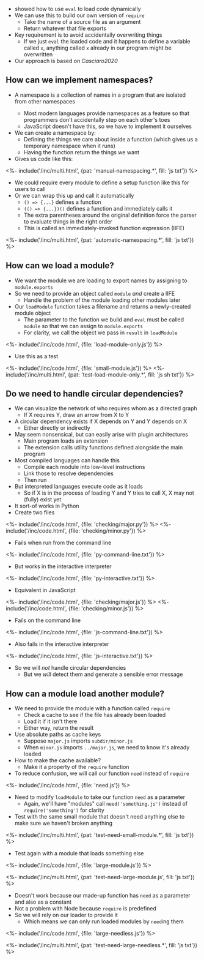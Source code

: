 ---
---

-   <xref key="file-interpolator"></xref> showed how to use `eval` to load code dynamically
-   We can use this to build our own version of `require`
    -   Take the name of a source file as an argument
    -   Return whatever that file exports
-   Key requirement is to avoid accidentally overwriting things
    -   If we just `eval` the loaded code and it happens to define a variable called `x`,
        anything called `x` already in our program might be overwritten
-   Our approach is based on <cite>Casciaro2020</cite>

## How can we implement namespaces?

-   A <g key="namespace">namespace</a> is a collection of names in a program that are isolated from other namespaces
    -   Most modern languages provide namespaces as a feature so that programmers don't accidentally step on each other's toes
    -   JavaScript doesn't have this, so we have to implement it ourselves
-   We can create a namespace by:
    -   Defining the things we care about inside a function (which gives us a temporary namespace when it runs)
    -   Having the function return the things we want
-   Gives us code like this:

<%- include('/inc/multi.html', {pat: 'manual-namespacing.*', fill: 'js txt'}) %>

-   We could require every module to define a setup function like this for users to call
-   Or we can wrap this up and call it automatically
    -   `() => {...}` defines a function
    -   `(() => {...})()` defines a function and immediately calls it
    -   The extra parentheses around the original definition force the parser to evaluate things in the right order
    -   This is called an <g key="iife">immediately-invoked function expression</g> (IIFE)

<%- include('/inc/multi.html', {pat: 'automatic-namespacing.*', fill: 'js txt'}) %>

## How can we load a module?

-   We want the module we are loading to export names by assigning to `module.exports`
-   So we need to provide an object called `module` *and* create a IIFE
    -   Handle the problem of the module loading other modules later
-   Our `loadModule` function takes a filename and returns a newly-created module object
    -   The parameter to the function we build and `eval` must be called `module` so that we can assign to `module.exports`
    -   For clarity, we call the object we pass in `result` in `loadModule`

<%- include('/inc/code.html', {file: 'load-module-only.js'}) %>

-   Use this as a test

<%- include('/inc/code.html', {file: 'small-module.js'}) %>
<%- include('/inc/multi.html', {pat: 'test-load-module-only.*', fill: 'js sh txt'}) %>

## Do we need to handle circular dependencies?

-   We can visualize the network of who requires whom as a <g key="directed_graph">directed graph</g>
    -   If X requires Y, draw an arrow from X to Y
-   A <g key="circular_dependency">circular dependency</g> exists if X depends on Y and Y depends on X
    -   Either directly or indirectly
-   May seem nonsensical, but can easily arise with <g key="plugin_architecture">plugin architectures</g>
    -   Main program loads an extension
    -   The extension calls utility functions defined alongside the main program
-   Most <g key="compiled_language">compiled languages</g> can handle this
    -   Compile each module into low-level instructions
    -   <g key="link">Link</g> those to resolve dependencies
    -   Then run
-   But <g key="interpreted_language">interpreted languages</g> execute code as it loads
    -   So if X is in the process of loading Y and Y tries to call X,
        X may not (fully) exist yet
-   It sort-of works in Python
-   Create two files

<%- include('/inc/code.html', {file: 'checking/major.py'}) %>
<%- include('/inc/code.html', {file: 'checking/minor.py'}) %>

-   Fails when run from the command line

<%- include('/inc/code.html', {file: 'py-command-line.txt'}) %>

-   But works in the interactive interpreter

<%- include('/inc/code.html', {file: 'py-interactive.txt'}) %>

-   Equivalent in JavaScript

<%- include('/inc/code.html', {file: 'checking/major.js'}) %>
<%- include('/inc/code.html', {file: 'checking/minor.js'}) %>

-   Fails on the command line

<%- include('/inc/code.html', {file: 'js-command-line.txt'}) %>

-   Also fails in the interactive interpreter

<%- include('/inc/code.html', {file: 'js-interactive.txt'}) %>

-   So we will *not* handle circular dependencies
    -   But we *will* detect them and generate a sensible error message

## How can a module load another module?

-   We need to provide the module with a function called `require`
    -   Check a cache to see if the file has already been loaded
    -   Load it if it isn't there
    -   Either way, return the result
-   Use absolute paths as cache keys
    -   Suppose `major.js` imports `subdir/minor.js`
    -   When `minor.js` imports `../major.js`, we need to know it's already loaded
-   How to make the cache available?
    -   Make it a property of the `require` function
-   To reduce confusion, we will call our function `need` instead of `require`

<%- include('/inc/code.html', {file: 'need.js'}) %>

-   Need to modify `loadModule` to take our function `need` as a parameter
    -   Again, we'll have "modules" call `need('something.js')` instead of `require('something')` for clarity
-   Test with the same small module that doesn't need anything else to make sure we haven't broken anything

<%- include('/inc/multi.html', {pat: 'test-need-small-module.*', fill: 'js txt'}) %>

-   Test again with a module that loads something else

<%- include('/inc/code.html', {file: 'large-module.js'}) %>

<%- include('/inc/multi.html', {pat: 'test-need-large-module.js', fill: 'js txt'}) %>

-   Doesn't work because our made-up function has `need` as a parameter and also as a constant
-   Not a problem with Node because `require` is predefined
-   So we will rely on our loader to provide it
    -   Which means we can only run loaded modules by `need`ing them

<%- include('/inc/code.html', {file: 'large-needless.js'}) %>

<%- include('/inc/multi.html', {pat: 'test-need-large-needless.*', fill: 'js txt'}) %>
